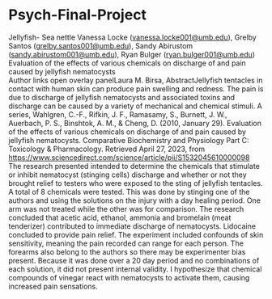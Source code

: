 # Psych-Final-Project
Jellyfish- Sea nettle 
Vanessa Locke (vanessa.locke001@umb.edu), Grelby Santos (grelby.santos001@umb.edu), Sandy Abirustom (sandy.abirustom001@umb.edu), Ryan Bulger (ryan.bulger001@umb.edu)
<br />
Evaluation of the effects of various chemicals on discharge of and pain caused by jellyfish nematocysts
<br />
Author links open overlay panelLaura M. Birsa, AbstractJellyfish tentacles in contact with human skin can produce pain swelling and redness. The pain is due to discharge of jellyfish nematocysts and associated toxins and discharge can be caused by a variety of mechanical and chemical stimuli. A series, Wahlgren, C.-F., Rifkin, J. F., Ramasamy, S., Burnett, J. W., Auerbach, P. S., Binshtok, A. M., & Cheng, D. (2010, January 29). Evaluation of the effects of various chemicals on discharge of and pain caused by jellyfish nematocysts. Comparative Biochemistry and Physiology Part C: Toxicology & Pharmacology. Retrieved April 27, 2023, from https://www.sciencedirect.com/science/article/pii/S1532045610000098 
<br />
The research presented intended to determine the chemicals that stimulate or inhibit nematocyst (stinging cells) discharge and whether or not they brought relief to testers who were exposed to the sting of jellyfish tentacles. A total of 8 chemicals were tested. This was done by stinging one of the authors and using the solutions on the injury with a day healing period. One arm was not treated while the other was for comparison. The research concluded that acetic acid, ethanol, ammonia and bromelain (meat tenderizer) contributed to immediate discharge of nematocysts. Lidocaine concluded to provide pain relief. The experiment included confounds of skin sensitivity, meaning the pain recorded can range for each person. The forearms also belong to the authors so there may be experimenter bias present. Because it was done over a 20 day period and no combinations of each solution, it did not present internal validity. I hypothesize that chemical compounds of vinegar react with nematocysts to activate them, causing increased pain sensations. 

